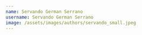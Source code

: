 ```yaml
---
name: Servando German Serrano
username: Servando German Serrano
image: /assets/images/authors/servando_small.jpeg
---
```

